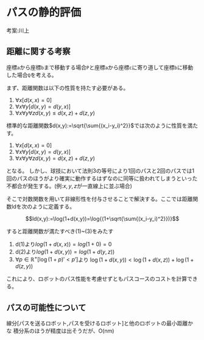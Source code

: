 # パスの静的評価
考案:川上

## 距離に関する考察
座標`a`から座標`b`まで移動する場合`P`と座標`a`から座標`c`に寄り道して座標`b`に移動した場合`Q`を考える。

まず、距離関数は以下の性質を持たす必要がある。

1. $\forall{x}[d(x,x)=0]$
2. $\forall{x}\forall{y}[d(x,y)=d(y,x)]$
3. $\forall{x}\forall{y}\forall{z} d(x,y)\le d(x,z)+d(z,y)$

標準的な距離関数$d(x,y):=\sqrt{\sum{(x_i-y_i)^2}}$では次のように性質を満たす。

1. $\forall{x}[d(x,x)=0]$
2. $\forall{x}\forall{y}[d(x,y)=d(y,x)]$
3. $\forall{x}\forall{y}\forall{z} d(x,y)= d(x,z)+d(z,y)$

となる。 しかし、球技において法則3の等号により1回のパスと2回のパスでは1回のパスのほうがより確実に動作するはずなのに同等に扱われてしまうといった不都合が発生する。(例:$x,y,z$が一直線上に並ぶ場合)

そこで対数関数を用いて非線形性を付与させることで解決する。ここでは距離関数ldを次のように定義する。

$$ld(x,y):=\log(1+d(x,y))=\log{(1+\sqrt{\sum{(x_i-y_i)^2}})}$$

すると距離関数が満たすべき(1)~(3)をみたす

1. d(1)より$log(1+d(x,x))=log(1+0)=0$ 
2. d(2)より$log(1+d(x,y))=log(1+d(y,z))$ 
3. $\forall{p}\in{\mathbb{R^+}}[\log(1+p)'<p']$より
   $\log{(1+d(x,y))}<\log{(1+d(x,z))}+\log{(1+d(z,y))}$ 
   
これにより、ロボットのパス性能を考慮せずともパスコースのコストを計算できる。

## パスの可能性について
線分[パスを送るロボット,パスを受けるロボット]と他のロボットの最小距離かな
積分系のほうが精度は出そうだが、O(nm)

